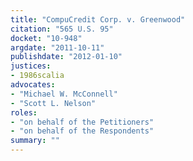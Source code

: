 ```yaml
---
title: "CompuCredit Corp. v. Greenwood"
citation: "565 U.S. 95"
docket: "10-948"
argdate: "2011-10-11"
publishdate: "2012-01-10"
justices:
- 1986scalia
advocates:
- "Michael W. McConnell"
- "Scott L. Nelson"
roles:
- "on behalf of the Petitioners"
- "on behalf of the Respondents"
summary: ""
---
```


